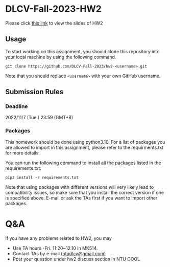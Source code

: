 # DLCV-Fall-2023-HW2
Please click [this link](https://docs.google.com/presentation/d/15b66XgabFDN88sUW6zdqHRSU_VBlE3_A/edit?usp=sharing&ouid=107585355306558125830&rtpof=true&sd=true) to view the slides of HW2

## Usage
To start working on this assignment, you should clone this repository into your local machine by using the following command.

    git clone https://github.com/DLCV-Fall-2023/hw2-<username>.git
Note that you should replace `<username>` with your own GitHub username.

## Submission Rules
### Deadline
2022/11/7 (Tue.) 23:59 (GMT+8)

### Packages
This homework should be done using python3.10. For a list of packages you are allowed to import in this assignment, please refer to the requirments.txt for more details.

You can run the following command to install all the packages listed in the requirements.txt:

    pip3 install -r requirements.txt

Note that using packages with different versions will very likely lead to compatibility issues, so make sure that you install the correct version if one is specified above. E-mail or ask the TAs first if you want to import other packages.

# Q&A
If you have any problems related to HW2, you may
- Use TA hours
    -Fri. 11:20~12.10 in MK514.
- Contact TAs by e-mail ([ntudlcv@gmail.com](mailto:ntudlcv@gmail.com))
- Post your question under hw2 discuss section in NTU COOL
